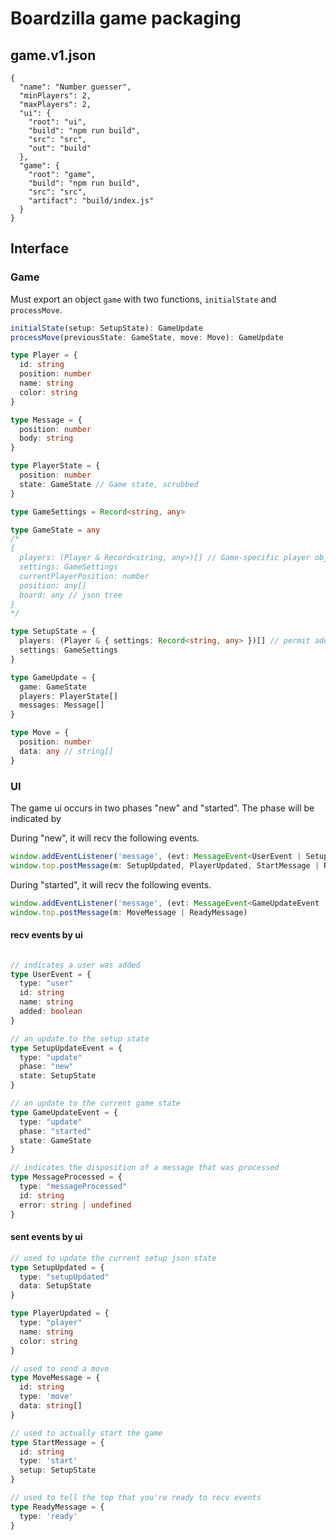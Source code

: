 # Boardzilla game packaging

## game.v1.json

```
{
  "name": "Number guesser",
  "minPlayers": 2,
  "maxPlayers": 2,
  "ui": {
    "root": "ui",
    "build": "npm run build",
    "src": "src",
    "out": "build"
  },
  "game": {
    "root": "game",
    "build": "npm run build",
    "src": "src",
    "artifact": "build/index.js"
  }
}
```

## Interface

### Game

Must export an object `game` with two functions, `initialState` and `processMove`.

```ts
initialState(setup: SetupState): GameUpdate
processMove(previousState: GameState, move: Move): GameUpdate

type Player = {
  id: string
  position: number
  name: string
  color: string
}

type Message = {
  position: number
  body: string
}

type PlayerState = {
  position: number
  state: GameState // Game state, scrubbed
}

type GameSettings = Record<string, any>

type GameState = any 
/*
{
  players: (Player & Record<string, any>)[] // Game-specific player object
  settings: GameSettings
  currentPlayerPosition: number
  position: any[]
  board: any // json tree
}
*/

type SetupState = {
  players: (Player & { settings: Record<string, any> })[] // permit add'l per-player settings
  settings: GameSettings
}

type GameUpdate = {
  game: GameState
  players: PlayerState[]
  messages: Message[]
}

type Move = {
  position: number
  data: any // string[]
}
```

### UI

The game ui occurs in two phases "new" and "started".  The phase will be indicated by

During "new", it will recv the following events.

```ts
window.addEventListener('message', (evt: MessageEvent<UserEvent | SetupUpdateEvent | MessageProcessed>))
window.top.postMessage(m: SetupUpdated, PlayerUpdated, StartMessage | ReadyMessage)

```

During "started", it will recv the following events.

```ts
window.addEventListener('message', (evt: MessageEvent<GameUpdateEvent | MessageProcessed>))
window.top.postMessage(m: MoveMessage | ReadyMessage)

```

#### recv events by ui
```ts

// indicates a user was added
type UserEvent = {
  type: "user"
  id: string
  name: string
  added: boolean
}

// an update to the setup state
type SetupUpdateEvent = {
  type: "update"
  phase: "new"
  state: SetupState
}

// an update to the current game state
type GameUpdateEvent = {
  type: "update"
  phase: "started"
  state: GameState
}

// indicates the disposition of a message that was processed
type MessageProcessed = {
  type: "messageProcessed"
  id: string
  error: string | undefined
}
```

#### sent events by ui

```ts
// used to update the current setup json state
type SetupUpdated = {
  type: "setupUpdated"
  data: SetupState
}

type PlayerUpdated = {
  type: "player"
  name: string
  color: string
}

// used to send a move
type MoveMessage = {
  id: string
  type: 'move'
  data: string[]
}

// used to actually start the game
type StartMessage = {
  id: string
  type: 'start'
  setup: SetupState
}

// used to tell the top that you're ready to recv events
type ReadyMessage = {
  type: 'ready'
}
```
